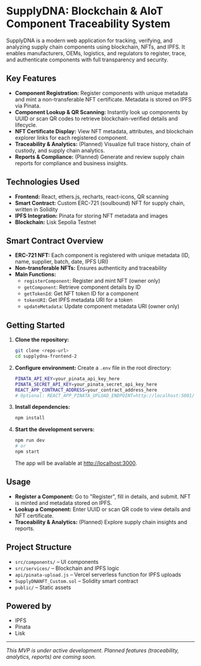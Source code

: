 # SupplyDNA: Blockchain & AIoT Component Traceability System

SupplyDNA is a modern web application for tracking, verifying, and analyzing supply chain components using blockchain, NFTs, and IPFS. It enables manufacturers, OEMs, logistics, and regulators to register, trace, and authenticate components with full transparency and security.

## Key Features
- **Component Registration:** Register components with unique metadata and mint a non-transferable NFT certificate. Metadata is stored on IPFS via Pinata.
- **Component Lookup & QR Scanning:** Instantly look up components by UUID or scan QR codes to retrieve blockchain-verified details and lifecycle.
- **NFT Certificate Display:** View NFT metadata, attributes, and blockchain explorer links for each registered component.
- **Traceability & Analytics:** (Planned) Visualize full trace history, chain of custody, and supply chain analytics.
- **Reports & Compliance:** (Planned) Generate and review supply chain reports for compliance and business insights.

## Technologies Used
- **Frontend:** React, ethers.js, recharts, react-icons, QR scanning
- **Smart Contract:** Custom ERC-721 (soulbound) NFT for supply chain, written in Solidity
- **IPFS Integration:** Pinata for storing NFT metadata and images
- **Blockchain:** Lisk Sepolia Testnet

## Smart Contract Overview
- **ERC-721 NFT:** Each component is registered with unique metadata (ID, name, supplier, batch, date, IPFS URI)
- **Non-transferable NFTs:** Ensures authenticity and traceability
- **Main Functions:**
  - `registerComponent`: Register and mint NFT (owner only)
  - `getComponent`: Retrieve component details by ID
  - `getTokenId`: Get NFT token ID for a component
  - `tokenURI`: Get IPFS metadata URI for a token
  - `updateMetadata`: Update component metadata URI (owner only)

## Getting Started
1. **Clone the repository:**
   ```bash
   git clone <repo-url>
   cd supplydna-frontend-2
   ```
2. **Configure environment:**
   Create a `.env` file in the root directory:
   ```bash
   PINATA_API_KEY=your_pinata_api_key_here
   PINATA_SECRET_API_KEY=your_pinata_secret_api_key_here
   REACT_APP_CONTRACT_ADDRESS=your_contract_address_here
   # Optional: REACT_APP_PINATA_UPLOAD_ENDPOINT=http://localhost:5001/upload
   ```
3. **Install dependencies:**
   ```bash
   npm install
   ```
4. **Start the development servers:**
   ```bash
   npm run dev
   # or
   npm start
   ```
   The app will be available at [http://localhost:3000](http://localhost:3000).

## Usage
- **Register a Component:** Go to "Register", fill in details, and submit. NFT is minted and metadata stored on IPFS.
- **Lookup a Component:** Enter UUID or scan QR code to view details and NFT certificate.
- **Traceability & Analytics:** (Planned) Explore supply chain insights and reports.

## Project Structure
- `src/components/` – UI components
- `src/services/` – Blockchain and IPFS logic
- `api/pinata-upload.js` – Vercel serverless function for IPFS uploads
- `SupplyDNANFT_Custom.sol` – Solidity smart contract
- `public/` – Static assets

## Powered by
- IPFS
- Pinata
- Lisk
---
*This MVP is under active development. Planned features (traceability, analytics, reports) are coming soon.*
